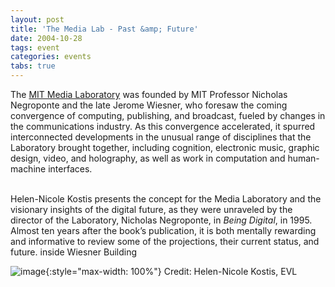```yaml
---
layout: post
title: 'The Media Lab - Past &amp; Future'
date: 2004-10-28
tags: event
categories: events
tabs: true
---
```


The <a href="http://www.media.mit.edu">MIT Media Laboratory</a> was founded by MIT Professor Nicholas Negroponte and the late Jerome Wiesner, who foresaw the coming convergence of computing, publishing, and broadcast, fueled by changes in the communications industry. As this convergence accelerated, it spurred interconnected developments in the unusual range of disciplines that the Laboratory brought together, including cognition, electronic music, graphic design, video, and holography, as well as work in computation and human-machine interfaces.<br><br>

Helen-Nicole Kostis presents the concept for the Media Laboratory and the visionary insights of the digital future, as they were unraveled by the director of the Laboratory, Nicholas Negroponte, in <em>Being Digital</em>, in 1995. Almost ten years after the book&rsquo;s publication, it is both mentally rewarding and informative to review some of the projections, their current status, and future.
inside Wiesner Building

![image](https://www.evl.uic.edu/output/originals/impei_wall.jpg-srcw.jpg){:style="max-width: 100%"}
Credit: Helen-Nicole Kostis, EVL

